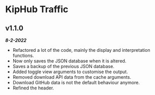# KipHub Traffic  
  
## **v1.1.0**  
***8-2-2022***  
  
- Refactored a lot of the code, mainly the display and interpretation functions.  
- Now only saves the JSON database when it is altered.  
- Saves a backup of the previous JSON database.  
- Added toggle view arguments to customise the output.  
- Removed download API data from the cache arguments.  
- Download GitHub data is not the default behaviour anymore.  
- Refined the header.  